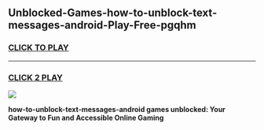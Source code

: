 
## Unblocked-Games-how-to-unblock-text-messages-android-Play-Free-pgqhm
<h3>
<a href="https://premium76.site?title=how-to-unblock-text-messages-android&ref=23A">CLICK TO PLAY</a></h3>
<hr>

<h3>
<a href="https://premium76.site?title=how-to-unblock-text-messages-android&ref=23A">CLICK 2 PLAY</a>
  
</h3>

<a href="https://premium76.site?title=how-to-unblock-text-messages-android&ref=23A"><img src="https://clearcache.store/games.png"></a>


**how-to-unblock-text-messages-android games unblocked: Your Gateway to Fun and Accessible Online Gaming**

